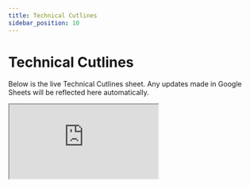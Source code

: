 ```yaml
---
title: Technical Cutlines
sidebar_position: 10
---
```


# Technical Cutlines

Below is the live Technical Cutlines sheet. Any updates made in Google Sheets will be reflected here automatically.

<iframe src="https://docs.google.com/spreadsheets/d/e/2PACX-1vRnkw0fLQVW9RiVoUQbeJiRhh06xbjChfc0LEM-G3fscA9hEMNxbiibHi0HKW9eWQ/pubhtml?widget=true&amp;headers=false"></iframe>

 